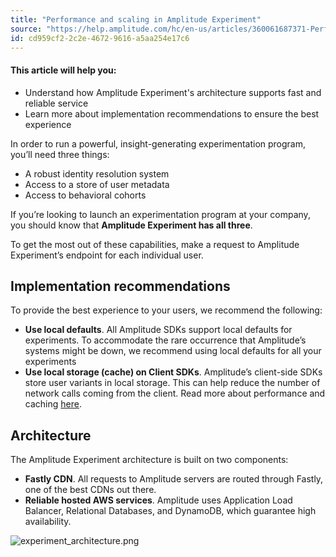```yaml
---
title: "Performance and scaling in Amplitude Experiment"
source: "https://help.amplitude.com/hc/en-us/articles/360061687371-Performance-and-scaling-in-Amplitude-Experiment"
id: cd959cf2-2c2e-4672-9616-a5aa254e17c6
---
```


#### This article will help you:

* Understand how Amplitude Experiment's architecture supports fast and reliable service
* Learn more about implementation recommendations to ensure the best experience

In order to run a powerful, insight-generating experimentation program, you’ll need three things:

* A robust identity resolution system
* Access to a store of user metadata
* Access to behavioral cohorts

If you’re looking to launch an experimentation program at your company, you should know that **Amplitude Experiment has all three**.

To get the most out of these capabilities, make a request to Amplitude Experiment’s endpoint for each individual user.

## Implementation recommendations

To provide the best experience to your users, we recommend the following:

* **Use local defaults**. All Amplitude SDKs support local defaults for experiments. To accommodate the rare occurrence that Amplitude’s systems might be down, we recommend using local defaults for all your experiments
* **Use local storage (cache) on Client SDKs**. Amplitude’s client-side SDKs store user variants in local storage. This can help reduce the number of network calls coming from the client. Read more about performance and caching [here](https://www.docs.developers.amplitude.com/experiment/general/performance-and-caching/).

## Architecture

The Amplitude Experiment architecture is built on two components:

* **Fastly CDN**. All requests to Amplitude servers are routed through Fastly, one of the best CDNs out there.
* **Reliable hosted AWS services**. Amplitude uses Application Load Balancer, Relational Databases, and DynamoDB, which guarantee high availability.

![experiment_architecture.png](/output/img/under-the-hood/experiment-architecture-png.png)
